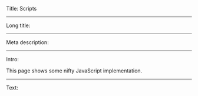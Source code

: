 Title: Scripts

----

Long title:

----

Meta description:

----

Intro:

This page shows some nifty JavaScript implementation.

----

Text:
